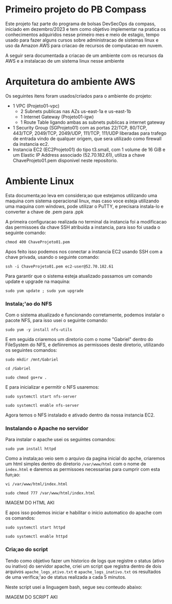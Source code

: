 # Primeiro projeto do PB Compass
Este projeto faz parte do programa de bolsas DevSecOps da compass, iniciado em dezembro/2023 e tem como objetivo implementar na pratica os conhecimentos adquiridos nesse primeiro mes e meio de estagio, tempo usado para fazer alguns cursos sobre administracao de sistemas linux e uso da Amazon AWS para criacao de recursos de computacao em nuvem.

A seguir sera documentada a criacao de um ambiente com os recursos da AWS e a instalacao de um sistema linux nesse ambiente

# Arquitetura do ambiente AWS
Os seguintes itens foram usados/criados para o ambiente do projeto:
- 1 VPC (Projeto01-vpc)
  - 2 Subnets publicas nas AZs us-east-1a e us-east-1b
  - 1 Internet Gateway (Projeto01-igw)
  - 1 Route Table ligando ambas as subnets publicas a internet gateway
- 1 Security Group (SGProjeto01) com as portas 22/TCP, 80/TCP, 443/TCP, 2049/TCP, 2049/UDP, 111/TCP, 111/UDP liberadas para trafego de entrada vindo de qualquer origem, que sera utilizado como firewall da instancia ec2.
- Instancia EC2 (EC2Projeto01) do tipo t3.small, com 1 volume de 16 GiB e um Elastic IP Address associado (52.70.182.61), utiliza a chave ChaveProjeto01.pem disponivel neste repositorio. 

# Ambiente Linux
Esta documenta;ao leva em considera;ao que estejamos utilizando uma maquina com sistema operacional linux, mas caso voce esteja utilizando uma maquina com windows, pode utilizar o PuTTY, e precisara instala-lo e converter a chave de .pem para .ppk 

A primeira configuracao realizada no terminal da instancia foi a modificacao das permissoes da chave SSH atribuida a instancia, para isso foi usada o seguinte comando:

`chmod 400 ChaveProjeto01.pem`

Apos feito isso podemos nos conectar a instancia EC2 usando SSH com a chave privada, usando o seguinte comando:

` ssh -i ChaveProjeto01.pem ec2-user@52.70.182.61 `

Para garantir que o sistema esteja atualizado passamos um comando update e upgrade na maquina:

`sudo yum update ; sudo yum upgrade`

### Instala;'ao do NFS

Com o sistema atualizado e funcionando corretamente, podemos instalar o pacote NFS, para isso usei o seguinte comando:

`sudo yum -y install nfs-utils`

E em seguida criaremos um diretorio com o nome "Gabriel" dentro do FileSystem do NFS, e defiinremos as permissoes deste diretorio, utilizando os seguintes comandos:

`sudo mkdir /mnt/Gabriel`

`cd /Gabriel`

`sudo chmod go+rw .`

E para inicializar e permitir o NFS usaremos:

`sudo systemctl start nfs-server`

`sudo systemctl enable nfs-server`

Agora temos o NFS instalado e ativado dentro da nossa instancia EC2.

### Instalando o Apache no servidor

Para instalar o apache usei os seguintes comandos:

`sudo yum install httpd`

Como a instala;ao veio sem o arquivo da pagina inicial do apche, criaremos um html simples dentro do diretorio `/var/www/html` com o nome de `index.html` e daremos as permissoes necessarias para cumprir com esta fun;ao:

`vi /var/www/html/index.html`

`sudo chmod 777 /var/www/html/index.html`

IMAGEM DO HTML AKI

E apos isso podemos iniciar e habilitar o inicio automatico do apache com os comandos:

`sudo systemctl start httpd`

`sudo systemctl enable httpd`

### Cria;ao do script

Tendo como objetivo fazer um historico de logs que registre o status (ativo ou inativo) do servidor apache, criei um script que registra dentro de dois arquivos `apache_logs_ativo.txt` e `apache_logs_inativo.txt` os resultados de uma verifica;'ao de status realizada a cada 5 minutos. 

Neste script usei a linguagem bash, segue seu conteudo abaixo:

IMAGEM DO SCRIPT AKI




